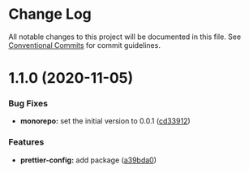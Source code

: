 # Change Log

All notable changes to this project will be documented in this file.
See [Conventional Commits](https://conventionalcommits.org) for commit guidelines.

# 1.1.0 (2020-11-05)


### Bug Fixes

* **monorepo:** set the initial version to 0.0.1 ([cd33912](https://github.com/homer0/packages/commit/cd33912de0dead750bcb3b891f630f4392ee227e))


### Features

* **prettier-config:** add package ([a39bda0](https://github.com/homer0/packages/commit/a39bda09295138f058c8b3ce9b63c1ef9ab25769))
